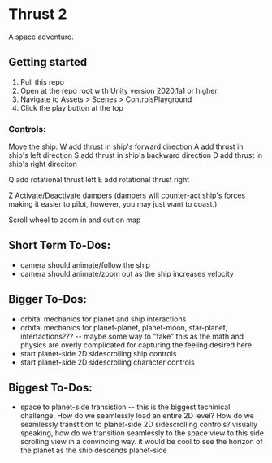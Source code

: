 # Thrust 2

A space adventure. 

## Getting started

1) Pull this repo
2) Open at the repo root with Unity version 2020.1a1 or higher. 
3) Navigate to Assets > Scenes > ControlsPlayground
4) Click the play button at the top


### Controls:

Move the ship:
W  add thrust in ship's forward direction
A  add thrust in ship's left direction
S  add thrust in ship's backward direction
D  add thrust in ship's right direciton

Q  add rotational thrust left
E  add rotational thrust right

Z  Activate/Deactivate dampers (dampers will counter-act ship's forces making it easier to pilot, however, you may just want to coast.)

Scroll wheel  to zoom in and out on map 


## Short Term To-Dos:

- camera should animate/follow the ship
- camera should animate/zoom out as the ship increases velocity

## Bigger To-Dos:
- orbital mechanics for planet and ship interactions
- orbital mechanics for planet-planet, planet-moon, star-planet, intertactions???
-- maybe some way to "fake" this as the math and physics are overly complicated for capturing the feeling desired here
- start planet-side 2D sidescrolling ship controls
- start planet-side 2D sidescrolling character controls

## Biggest To-Dos:
- space to planet-side transistion
-- this is the biggest techinical challenge. How do we seamlessly load an entire 2D level? How do we seamlessly transtition to planet-side 2D sidescrolling controls? visually speaking, how do we transition seamlessly to the space view to this side scrolling view in a convincing way. it would be cool to see the horizon of the planet as the ship descends planet-side
